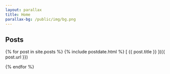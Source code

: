 ```yaml
---
layout: parallax
title: Home
parallax-bg: /public/img/bg.png
---
```


## Posts

{% for post in site.posts %} {% include postdate.html %}
[ {{ post.title }} ]({{ post.url }}) 

{% endfor %}